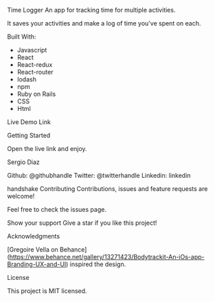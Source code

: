 Time Logger
An app for tracking time for multiple activities.


It saves your activities and make a log of time you've spent on each.

Built With:
- Javascript
- React
- React-redux
- React-router
- lodash
- npm
- Ruby on Rails
- CSS 
- Html

Live Demo Link

Getting Started

Open the live link and enjoy.

Sergio Diaz

Github: @githubhandle
Twitter: @twitterhandle
Linkedin: linkedin

handshake Contributing
Contributions, issues and feature requests are welcome!

Feel free to check the issues page.

Show your support
Give a star if you like this project!

Acknowledgments

[Gregoire Vella on Behance]
(https://www.behance.net/gallery/13271423/Bodytrackit-An-iOs-app-Branding-UX-and-UI) inspired the design.

License

This project is MIT licensed.